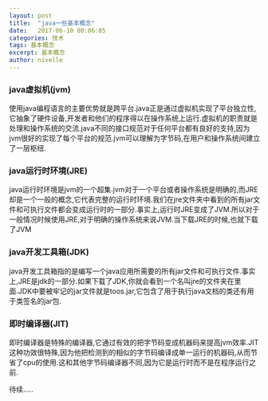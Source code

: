 ```yaml
---
layout: post
title:  "java一些基本概念"
date:   2017-06-10 00:06:05
categories: 技术
tags: 基本概念
excerpt: 基本概念
author: nivelle
---
```


### java虚拟机(jvm)

使用java编程语言的主要优势就是跨平台.java正是通过虚拟机实现了平台独立性,它抽象了硬件设备,开发者和他们的程序得以在操作系统上运行.虚拟机的职责就是处理和操作系统的交流.java不同的接口规范对于任何平台都有良好的支持,因为jvm很好的实现了每个平台的规范.jvm可以理解为字节码,在用户和操作系统间建立了一层枢纽.

### java运行时环境(JRE)

java运行时环境是jvm的一个超集.jvm对于一个平台或者操作系统是明确的,而JRE却是一个一般的概念,它代表完整的运行时环境.我们在jre文件夹中看到的所有jar文件和可执行文件都会变成运行时的一部分.事实上,运行时JRE变成了JVM.所以对于一般情况时候使用JRE,对于明确的操作系统来说JVM.当下载JRE的时候,也就下载了JVM


### java开发工具箱(JDK)

java开发工具箱指的是编写一个java应用所需要的所有jar文件和可执行文件.事实上,JRE是jdk的一部分.如果下载了JDK,你就会看到一个名叫jre的文件夹在里面.JDK中要被牢记的jar文件就是toos.jar,它包含了用于执行java文档的类还有用于类签名的jar包.


### 即时编译器(JIT)

即时编译器是特殊的编译器,它通过有效的把字节码变成机器码来提高jvm效率.JIT这种功效很特殊,因为他把检测到的相似的字节码编译成单一运行的机器码,从而节省了cpu的使用.这和其他字节码编译器不同,因为它是运行时而不是在程序运行之前.


待续.....
